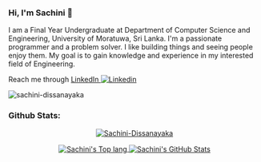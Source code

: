 ### Hi, I'm Sachini 👋

I am a Final Year Undergraduate at Department of Computer Science and Engineering, University of Moratuwa, Sri Lanka. I'm a passionate programmer and a problem solver. I like building things and seeing people enjoy them. My goal is to gain knowledge and experience in my interested field of Engineering.  

Reach me through [LinkedIn ![Linkedin](https://i.stack.imgur.com/gVE0j.png)](https://www.linkedin.com/in/sachini-dissanayaka/)

<!--
**Sachini-Dissanayaka/Sachini-Dissanayaka** is a ✨ _special_ ✨ repository because its `README.md` (this file) appears on your GitHub profile.

Here are some ideas to get you started:

- 🔭 I’m currently working on ...
- 🌱 I’m currently learning ...
- 👯 I’m looking to collaborate on ...
- 🤔 I’m looking for help with ...
- 💬 Ask me about ...
- 📫 How to reach me: ...
- 😄 Pronouns: ...
- ⚡ Fun fact: ...
-->

<p align="left" dir="auto"> <a target="_blank" rel="noopener noreferrer"><img src="https://komarev.com/ghpvc/?username=sachini-dissanayaka&amp;label=Profile%20views&amp;color=0e75b6&amp;style=flat" alt="sachini-dissanayaka" style="max-width: 100%;"></a> </p>

<h3 align="left">Github Stats:</h3>
<p align="center">
  <a href="https://github.com/Sachini-Dissanayaka">
   <img src="https://github-profile-trophy.vercel.app/?username=Hashara&theme=oldie&row=1&column=6&margin-w=15" alt="Sachini-Dissanayaka">
  </a>
  </p>

<p align="center">
<a href="https://github.com/Sachini-Dissanayaka">
  <img align="center" src="https://github-readme-stats.vercel.app/api/top-langs/?username=Sachini&count_private=true&hide=Batchfile,Makefile&langs_count=6&theme=graywhite" alt="Sachini's Top lang" />
 
</a>


<a href="https://github.com/Sachini-Dissanayaka">
  <img align="center" src="https://github-readme-stats.vercel.app/api?username=Sachini&show_icons=true&count_private=true&theme=graywhite" alt="Sachini's GitHub Stats" />
 
</a>
</p>
